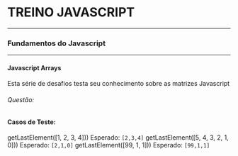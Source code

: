 # TREINO JAVASCRIPT #
---
### Fundamentos do Javascript ###
---
#### Javascript Arrays
Esta série de desafios testa seu conhecimento sobre as matrizes Javascript
###### Questão:

#### Casos de Teste:

getLastElement([1, 2, 3, 4]))
Esperado: `[2,3,4]`
getLastElement([5, 4, 3, 2, 1, 0]))
Esperado: `[2,1,0]`
getLastElement([99, 1, 1]))
Esperado: `[99,1,1]`